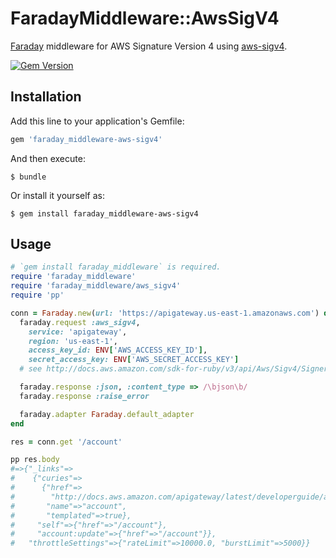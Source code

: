 # FaradayMiddleware::AwsSigV4

[Faraday](https://github.com/lostisland/faraday) middleware for AWS Signature Version 4 using [aws-sigv4](https://rubygems.org/gems/aws-sigv4).

[![Gem Version](https://badge.fury.io/rb/faraday_middleware-aws-sigv4.svg)](https://badge.fury.io/rb/faraday_middleware-aws-sigv4)

## Installation

Add this line to your application's Gemfile:

```ruby
gem 'faraday_middleware-aws-sigv4'
```

And then execute:

    $ bundle

Or install it yourself as:

    $ gem install faraday_middleware-aws-sigv4

## Usage

```ruby
# `gem install faraday_middleware` is required.
require 'faraday_middleware'
require 'faraday_middleware/aws_sigv4'
require 'pp'

conn = Faraday.new(url: 'https://apigateway.us-east-1.amazonaws.com') do |faraday|
  faraday.request :aws_sigv4,
    service: 'apigateway',
    region: 'us-east-1',
    access_key_id: ENV['AWS_ACCESS_KEY_ID'],
    secret_access_key: ENV['AWS_SECRET_ACCESS_KEY']
  # see http://docs.aws.amazon.com/sdk-for-ruby/v3/api/Aws/Sigv4/Signer.html

  faraday.response :json, :content_type => /\bjson\b/
  faraday.response :raise_error

  faraday.adapter Faraday.default_adapter
end

res = conn.get '/account'

pp res.body
#=>{"_links"=>
#    {"curies"=>
#      {"href"=>
#        "http://docs.aws.amazon.com/apigateway/latest/developerguide/account-apigateway-{rel}.html",
#       "name"=>"account",
#       "templated"=>true},
#     "self"=>{"href"=>"/account"},
#     "account:update"=>{"href"=>"/account"}},
#   "throttleSettings"=>{"rateLimit"=>10000.0, "burstLimit"=>5000}}
```
